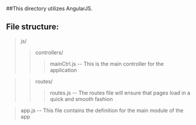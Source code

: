 ##This directory utilizes AngularJS. 

## File structure:
>js/
>>controllers/
>>>mainCtrl.js -- This is the main controller for the application

>>routes/
>>>routes.js -- The routes file will ensure that pages load in a quick and smooth fashion

>app.js -- This file contains the definition for the main module of the app 


